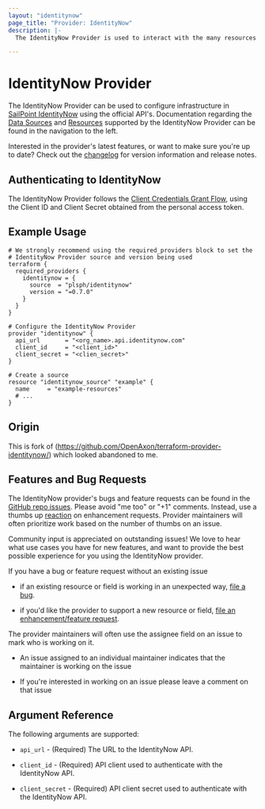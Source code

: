```yaml
---
layout: "identitynow"
page_title: "Provider: IdentityNow"
description: |-
  The IdentityNow Provider is used to interact with the many resources supported by [IdentityNow API](https://developer.sailpoint.com/idn/api/v3).

---
```


# IdentityNow Provider

The IdentityNow Provider can be used to configure infrastructure in [SailPoint IdentityNow](https://www.sailpoint.com/products/identitynow/) using the official API's. Documentation regarding the [Data Sources](/docs/configuration/data-sources.html) and [Resources](/docs/configuration/resources.html) supported by the IdentityNow Provider can be found in the navigation to the left.

Interested in the provider's latest features, or want to make sure you're up to date? Check out the [changelog](https://github.com/plsph/terraform-provider-identitynow/blob/master/CHANGELOG.md) for version information and release notes.

## Authenticating to IdentityNow

The IdentityNow Provider follows the [Client Credentials Grant Flow](https://developer.sailpoint.com/idn/api/authentication/#client-credentials-grant-flow), using the Client ID and Client Secret obtained from the personal access token.

## Example Usage

```hcl
# We strongly recommend using the required_providers block to set the
# IdentityNow Provider source and version being used
terraform {
  required_providers {
    identitynow = {
      source  = "plsph/identitynow"
      version = "=0.7.0"
    }
  }
}

# Configure the IdentityNow Provider
provider "identitynow" {
  api_url       = "<org_name>.api.identitynow.com"
  client_id     = "<client_id>"
  client_secret = "<clien_secret>"
}

# Create a source
resource "identitynow_source" "example" {
  name     = "example-resources"
  # ...
}
```

## Origin

This is fork of (https://github.com/OpenAxon/terraform-provider-identitynow/) which looked abandoned to me.

## Features and Bug Requests

The IdentityNow provider's bugs and feature requests can be found in the [GitHub repo issues](https://github.com/plsph/terraform-provider-identitynow/issues).
Please avoid "me too" or "+1" comments. Instead, use a thumbs up [reaction](https://blog.github.com/2016-03-10-add-reactions-to-pull-requests-issues-and-comments/)
on enhancement requests. Provider maintainers will often prioritize work based on the number of thumbs on an issue.

Community input is appreciated on outstanding issues! We love to hear what use
cases you have for new features, and want to provide the best possible
experience for you using the IdentityNow provider.

If you have a bug or feature request without an existing issue

* if an existing resource or field is working in an unexpected way, [file a bug](https://github.com/plsph/terraform-provider-identitynow/issues/new?template=Bug_Report.md).

* if you'd like the provider to support a new resource or field, [file an enhancement/feature request](https://github.com/plsph/terraform-provider-identitynow/issues/new?template=Feature_Request.md).

The provider maintainers will often use the assignee field on an issue to mark
who is working on it.

* An issue assigned to an individual maintainer indicates that the maintainer is working
on the issue

* If you're interested in working on an issue please leave a comment on that issue


## Argument Reference

The following arguments are supported:

* `api_url` - (Required) The URL to the IdentityNow API.

* `client_id` - (Required) API client used to authenticate with the IdentityNow API.

* `client_secret` - (Required) API client secret used to authenticate with the IdentityNow API.
